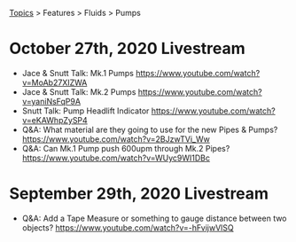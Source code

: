[Topics](../../../topics.md) > Features > Fluids > Pumps

# October 27th, 2020 Livestream
* Jace & Snutt Talk: Mk.1 Pumps https://www.youtube.com/watch?v=MoAb27XIZWA
* Jace & Snutt Talk: Mk.2 Pumps https://www.youtube.com/watch?v=yaniNsFqP9A
* Snutt Talk: Pump Headlift Indicator https://www.youtube.com/watch?v=eKAWhpZySP4
* Q&A: What material are they going to use for the new Pipes & Pumps? https://www.youtube.com/watch?v=2BJzwTVi_Ww
* Q&A: Can Mk.1 Pump push 600upm through Mk.2 Pipes? https://www.youtube.com/watch?v=WUyc9WI1DBc

# September 29th, 2020 Livestream
* Q&A: Add a Tape Measure or something to gauge distance between two objects? https://www.youtube.com/watch?v=-hFvijwVlSQ
